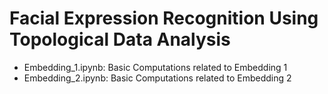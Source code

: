# Facial Expression Recognition Using Topological Data Analysis

- Embedding_1.ipynb: Basic Computations related to Embedding 1
- Embedding_2.ipynb: Basic Computations related to Embedding 2
